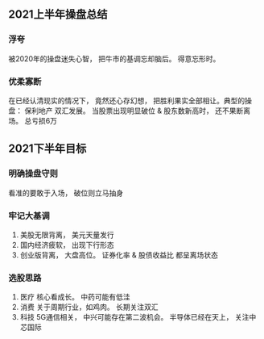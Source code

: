 ## 2021上半年操盘总结
### 浮夸
  被2020年的操盘迷失心智， 把牛市的基调忘却脑后。 得意忘形时。
  
### 优柔寡断
  在已经认清现实的情况下， 竟然还心存幻想， 把胜利果实全部相让。典型的操盘： 保利地产  双汇发展。  当股票出现明显破位 & 股东数新高时， 还不果断离场。 总亏损6万  
  
## 2021下半年目标

### 明确操盘守则

看准的要敢于入场， 破位则立马抽身

### 牢记大基调

1. 美股无限背离， 美元天量发行
2. 国内经济疲软， 出现下行形态
3. 创业版背离， 大盘高位。 证券化率 & 股债收益比 都呈离场状态

### 选股思路

1. 医疗  核心看成长。 中药可能有低洼
2. 消费  关于周期行业，如鸡肉。 长期关注双汇  
3. 科技  5G通信相关， 中兴可能存在第二波机会。 半导体已经在天上， 关注中芯国际